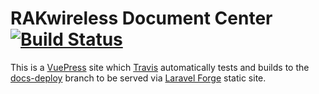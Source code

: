 # RAKwireless Document Center [![Build Status](https://travis-ci.org/RAKwirelessDev/rakwireless-docs.svg?branch=master)](hhttps://travis-ci.org/RAKwirelessDev/rakwireless-docs)

This is a [VuePress](https://vuepress.vuejs.org/) site which [Travis](https://travis-ci.org/TheThingsNetwork/docs) automatically tests and builds to the [docs-deploy](https://github.com/RAKwirelessDev/rakwireless-docs/tree/docs-deploy) branch to be served via [Laravel Forge](https://forge.laravel.com/) static site.
